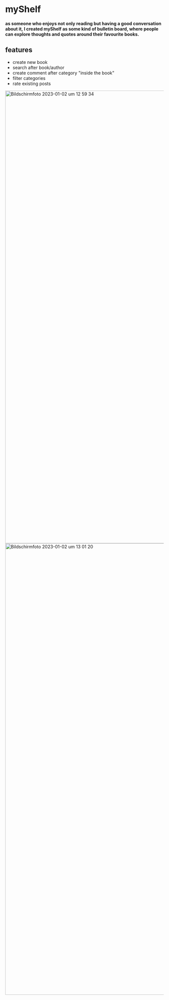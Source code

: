 # myShelf

#### as someone who enjoys not only reading but having a good conversation about it, I created myShelf as some kind of bulletin board, where people can explore thoughts and quotes around their favourite books.

## features
* create new book
* search after book/author
* create comment after category "inside the book"
* filter categories
* rate existing posts

<img width="1440" alt="Bildschirmfoto 2023-01-02 um 12 59 34" src="https://user-images.githubusercontent.com/105161260/210229425-c8839e38-fdee-49dd-b019-d7301519437a.png">
<img width="1436" alt="Bildschirmfoto 2023-01-02 um 13 01 20" src="https://user-images.githubusercontent.com/105161260/210229429-5c0ec42a-71db-46ac-a6ab-4f66883aaaac.png">
